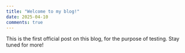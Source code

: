 ```yaml
---
title: "Welcome to my blog!"
date: 2025-04-10
comments: true
---
```


This is the first official post on this blog, for the purpose of testing. Stay tuned for more!